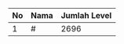 | No | Nama            | Jumlah Level |
|----|-----------------|--------------|
| 1  | #    |    2696        |
